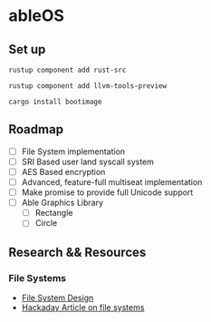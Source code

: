 # ableOS
## Set up
`rustup component add rust-src`

`rustup component add llvm-tools-preview`

`cargo install bootimage`

## Roadmap
- [ ] File System implementation
- [ ] SRI Based user land syscall system
- [ ] AES Based encryption
- [ ] Advanced, feature-full multiseat implementation
- [ ] Make promise to provide full Unicode support
- [ ] Able Graphics Library
  - [ ] Rectangle
  - [ ] Circle

## Research && Resources
### File Systems
- [File System Design](http://web.cs.ucla.edu/classes/fall10/cs111/scribe/11a/)
- [Hackaday Article on file systems](https://hackaday.com/2019/01/24/cool-tools-a-little-filesystem-that-keeps-your-bits-on-lock/)
